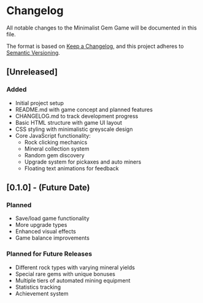 # Changelog

All notable changes to the Minimalist Gem Game will be documented in this file.

The format is based on [Keep a Changelog](https://keepachangelog.com/en/1.0.0/),
and this project adheres to [Semantic Versioning](https://semver.org/spec/v2.0.0.html).

## [Unreleased]

### Added
- Initial project setup
- README.md with game concept and planned features
- CHANGELOG.md to track development progress
- Basic HTML structure with game UI layout
- CSS styling with minimalistic greyscale design
- Core JavaScript functionality:
  - Rock clicking mechanics
  - Mineral collection system
  - Random gem discovery
  - Upgrade system for pickaxes and auto miners
  - Floating text animations for feedback

## [0.1.0] - (Future Date)

### Planned
- Save/load game functionality
- More upgrade types
- Enhanced visual effects
- Game balance improvements

### Planned for Future Releases
- Different rock types with varying mineral yields
- Special rare gems with unique bonuses
- Multiple tiers of automated mining equipment
- Statistics tracking
- Achievement system 